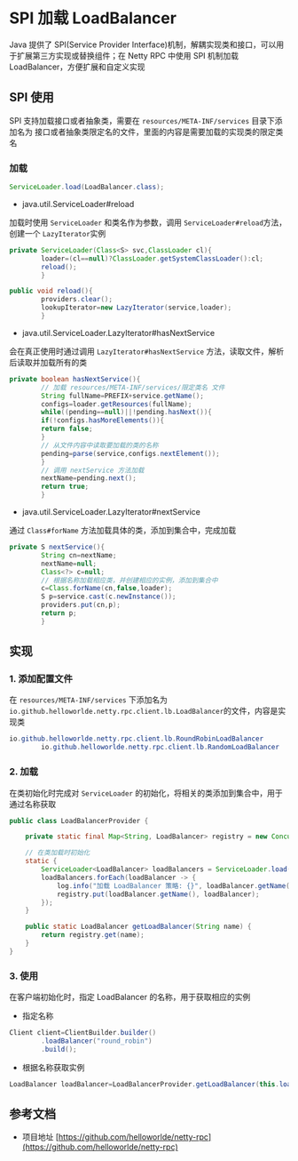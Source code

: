 # SPI 加载 LoadBalancer

Java 提供了 SPI(Service Provider Interface)机制，解耦实现类和接口，可以用于扩展第三方实现或替换组件；在 Netty RPC 中使用 SPI 机制加载 LoadBalancer，方便扩展和自定义实现

## SPI 使用

SPI 支持加载接口或者抽象类，需要在 `resources/META-INF/services` 目录下添加名为 接口或者抽象类限定名的文件，里面的内容是需要加载的实现类的限定类名

### 加载

```java
ServiceLoader.load(LoadBalancer.class);
```

- java.util.ServiceLoader#reload

加载时使用 `ServiceLoader` 和类名作为参数，调用 `ServiceLoader#reload`方法，创建一个 `LazyIterator`实例

```java
private ServiceLoader(Class<S> svc,ClassLoader cl){
        loader=(cl==null)?ClassLoader.getSystemClassLoader():cl;
        reload();
        }

public void reload(){
        providers.clear();
        lookupIterator=new LazyIterator(service,loader);
        }
```

- java.util.ServiceLoader.LazyIterator#hasNextService

会在真正使用时通过调用 `LazyIterator#hasNextService`  方法，读取文件，解析后读取并加载所有的类

```java
private boolean hasNextService(){
        // 加载 resources/META-INF/services/限定类名 文件
        String fullName=PREFIX+service.getName();
        configs=loader.getResources(fullName);
        while((pending==null)||!pending.hasNext()){
        if(!configs.hasMoreElements()){
        return false;
        }
        // 从文件内容中读取要加载的类的名称
        pending=parse(service,configs.nextElement());
        }
        // 调用 nextService 方法加载
        nextName=pending.next();
        return true;
        }
```

- java.util.ServiceLoader.LazyIterator#nextService

通过 `Class#forName` 方法加载具体的类，添加到集合中，完成加载

```java
private S nextService(){
        String cn=nextName;
        nextName=null;
        Class<?> c=null;
        // 根据名称加载相应类，并创建相应的实例，添加到集合中
        c=Class.forName(cn,false,loader);
        S p=service.cast(c.newInstance());
        providers.put(cn,p);
        return p;
        }
```

## 实现

### 1. 添加配置文件

在 `resources/META-INF/services` 下添加名为 `io.github.helloworlde.netty.rpc.client.lb.LoadBalancer`的文件，内容是实现类

```java
io.github.helloworlde.netty.rpc.client.lb.RoundRobinLoadBalancer
        io.github.helloworlde.netty.rpc.client.lb.RandomLoadBalancer
```

### 2. 加载

在类初始化时完成对 `ServiceLoader` 的初始化，将相关的类添加到集合中，用于通过名称获取

```java
public class LoadBalancerProvider {

    private static final Map<String, LoadBalancer> registry = new ConcurrentHashMap<>();

    // 在类加载时初始化
    static {
        ServiceLoader<LoadBalancer> loadBalancers = ServiceLoader.load(LoadBalancer.class);
        loadBalancers.forEach(loadBalancer -> {
            log.info("加载 LoadBalancer 策略: {}", loadBalancer.getName());
            registry.put(loadBalancer.getName(), loadBalancer);
        });
    }

    public static LoadBalancer getLoadBalancer(String name) {
        return registry.get(name);
    }
}
```

### 3. 使用

在客户端初始化时，指定 LoadBalancer 的名称，用于获取相应的实例

- 指定名称

```java
Client client=ClientBuilder.builder()
        .loadBalancer("round_robin")
        .build();
```

- 根据名称获取实例

```java
LoadBalancer loadBalancer=LoadBalancerProvider.getLoadBalancer(this.loadBalancerName);
```

## 参考文档

- 项目地址 [https://github.com/helloworlde/netty-rpc](https://github.com/helloworlde/netty-rpc)